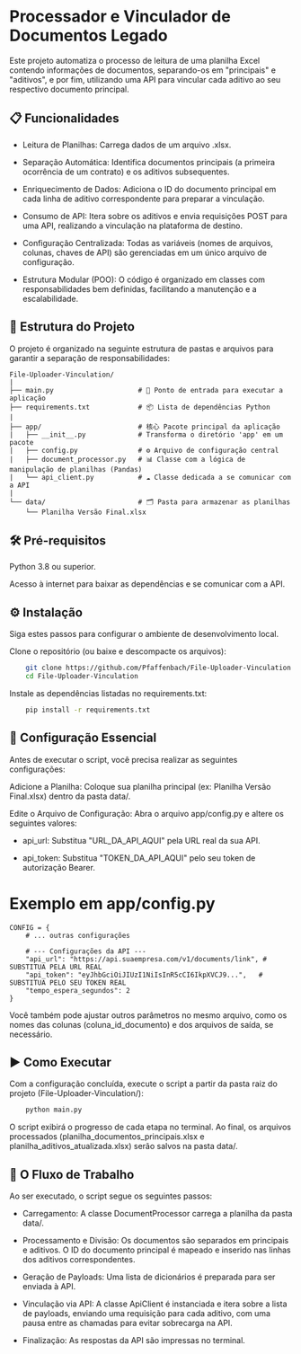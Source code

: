 # Processador e Vinculador de Documentos Legado
Este projeto automatiza o processo de leitura de uma planilha Excel contendo informações de documentos, separando-os em "principais" e "aditivos", e por fim, utilizando uma API para vincular cada aditivo ao seu respectivo documento principal.

## 📋 Funcionalidades
- Leitura de Planilhas: Carrega dados de um arquivo .xlsx.

- Separação Automática: Identifica documentos principais (a primeira ocorrência de um contrato) e os aditivos subsequentes.

- Enriquecimento de Dados: Adiciona o ID do documento principal em cada linha de aditivo correspondente para preparar a vinculação.

- Consumo de API: Itera sobre os aditivos e envia requisições POST para uma API, realizando a vinculação na plataforma de destino.

- Configuração Centralizada: Todas as variáveis (nomes de arquivos, colunas, chaves de API) são gerenciadas em um único arquivo de configuração.

- Estrutura Modular (POO): O código é organizado em classes com responsabilidades bem definidas, facilitando a manutenção e a escalabilidade.

## 📂 Estrutura do Projeto
O projeto é organizado na seguinte estrutura de pastas e arquivos para garantir a separação de responsabilidades:

    File-Uploader-Vinculation/
    |
    ├── main.py                     # 🚀 Ponto de entrada para executar a aplicação
    ├── requirements.txt            # 📦 Lista de dependências Python
    |
    ├── app/                        # 核心 Pacote principal da aplicação
    |   ├── __init__.py             # Transforma o diretório 'app' em um pacote
    |   ├── config.py               # ⚙️ Arquivo de configuração central
    |   ├── document_processor.py   # 📊 Classe com a lógica de manipulação de planilhas (Pandas)
    |   └── api_client.py           # ☁️ Classe dedicada a se comunicar com a API
    |
    └── data/                       # 🗂️ Pasta para armazenar as planilhas
        └── Planilha Versão Final.xlsx

## 🛠️ Pré-requisitos
Python 3.8 ou superior.

Acesso à internet para baixar as dependências e se comunicar com a API.

## ⚙️ Instalação
Siga estes passos para configurar o ambiente de desenvolvimento local.

Clone o repositório (ou baixe e descompacte os arquivos):

```Bash
    git clone https://github.com/Pfaffenbach/File-Uploader-Vinculation.git
    cd File-Uploader-Vinculation
```

Instale as dependências listadas no requirements.txt:

```Bash
    pip install -r requirements.txt
```

## 🔧 Configuração Essencial
Antes de executar o script, você precisa realizar as seguintes configurações:

Adicione a Planilha: Coloque sua planilha principal (ex: Planilha Versão Final.xlsx) dentro da pasta data/.

Edite o Arquivo de Configuração: Abra o arquivo app/config.py e altere os seguintes valores:

- api_url: Substitua "URL_DA_API_AQUI" pela URL real da sua API.

- api_token: Substitua "TOKEN_DA_API_AQUI" pelo seu token de autorização Bearer.

# Exemplo em app/config.py
    CONFIG = {
        # ... outras configurações

        # --- Configurações da API ---
        "api_url": "https://api.suaempresa.com/v1/documents/link", # SUBSTITUA PELA URL REAL
        "api_token": "eyJhbGciOiJIUzI1NiIsInR5cCI6IkpXVCJ9...",   # SUBSTITUA PELO SEU TOKEN REAL
        "tempo_espera_segundos": 2
    }

Você também pode ajustar outros parâmetros no mesmo arquivo, como os nomes das colunas (coluna_id_documento) e dos arquivos de saída, se necessário.

## ▶️ Como Executar
Com a configuração concluída, execute o script a partir da pasta raiz do projeto (File-Uploader-Vinculation/):

```Bash
    python main.py
```

O script exibirá o progresso de cada etapa no terminal. Ao final, os arquivos processados (planilha_documentos_principais.xlsx e planilha_aditivos_atualizada.xlsx) serão salvos na pasta data/.

## 🔄 O Fluxo de Trabalho
Ao ser executado, o script segue os seguintes passos:

- Carregamento: A classe DocumentProcessor carrega a planilha da pasta data/.

- Processamento e Divisão: Os documentos são separados em principais e aditivos. O ID do documento principal é mapeado e inserido nas linhas dos aditivos correspondentes.

- Geração de Payloads: Uma lista de dicionários é preparada para ser enviada à API.

- Vinculação via API: A classe ApiClient é instanciada e itera sobre a lista de payloads, enviando uma requisição para cada aditivo, com uma pausa entre as chamadas para evitar sobrecarga na API.

- Finalização: As respostas da API são impressas no terminal.